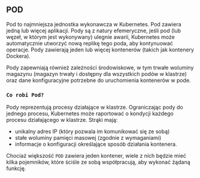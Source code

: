 ## POD
Pod to najmniejsza jednostka wykonawcza w Kubernetes. Pod zawiera jedną lub więcej aplikacji. Pody są z natury efemeryczne, jeśli pod (lub węzeł, w którym jest wykonywany) ulegnie awarii, Kubernetes może automatycznie utworzyć nową replikę tego poda, aby kontynuować operacje. Pody zawierają jeden lub więcej kontenerów (takich jak kontenery Dockera).

Pody zapewniają również zależności środowiskowe, w tym trwałe woluminy magazynu (magazyn trwały i dostępny dla wszystkich podów w klastrze) oraz dane konfiguracyjne potrzebne do uruchomienia kontenerów w pode.

### `Co robi Pod?`

Pody reprezentują procesy działające w klastrze. Ograniczając pody do jednego procesu, Kubernetes może raportować o kondycji każdego procesu działającego w klastrze. Strąki mają:

- unikalny adres IP (który pozwala im komunikować się ze sobą)
- stałe woluminy pamięci masowej (zgodnie z wymaganiami)
- informacje o konfiguracji określające sposób działania kontenera.

Chociaż większość `POD` zawiera jeden kontener, wiele z nich będzie mieć kilka pojemników, które ściśle ze sobą współpracują, aby wykonać żądaną funkcję.